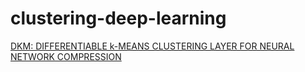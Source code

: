 # clustering-deep-learning

[DKM: DIFFERENTIABLE k-MEANS CLUSTERING LAYER FOR NEURAL NETWORK COMPRESSION](https://openreview.net/pdf?id=J_F_qqCE3Z5)

